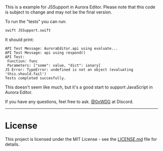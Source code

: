 This is a example for JSSupport in Aurora Editor.
Please note that this code is subject to change and may not be the final version.

To run the "tests" you can run:
```bash
swift JSSupport.swift
```

It should print:
```plain
API Test Message: AuroraEditor.api using evaluate...
API Test Message: api using respond()
API Test:
 Function: func
 Parameters: ["some": value, "dict": ionary]
JS Error: TypeError: undefined is not an object (evaluating 'this.should.fail')
Tests completed succesfully.
```

This doesn't seem like much, but it's a good start to support JavaScript in Aurora Editor.

If you have any questions, feel free to ask. [@0xWDG](https://discordapp.com/users/918438083861573692) at Discord.

---

# License

This project is licensed under the MIT License - see the [LICENSE.md](LICENSE.md) file for details.